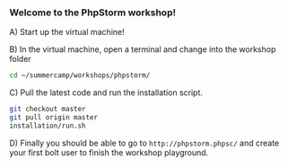 ### Welcome to the PhpStorm workshop!

A) Start up the virtual machine!

B) In the virtual machine, open a terminal and change into the workshop folder

```bash
cd ~/summercamp/workshops/phpstorm/
```

C) Pull the latest code and run the installation script.

```bash
git checkout master
git pull origin master
installation/run.sh
```

D) Finally you should be able to go to `http://phpstorm.phpsc/` and create
your first bolt user to finish the workshop playground.
